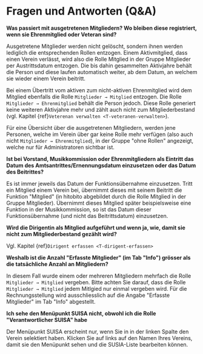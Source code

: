 # Fragen und Antworten (Q&A)

**Was passiert mit ausgetretenen Mitgliedern? Wo bleiben diese registriert, wenn sie Ehrenmitglied oder Veteran sind?**

Ausgetretene Mitglieder werden nicht gelöscht, sondern ihnen werden lediglich die entsprechenden Rollen entzogen. Einem Aktivmitglied, dass einen Verein verlässt, wird also die Rolle Mitglied in der Gruppe Mitglieder per Austrittsdatum entzogen. Die bis dahin gesammelten Aktivjahre behält die Person und diese laufen automatisch weiter, ab dem Datum, an welchem sie wieder einem Verein beitritt.

Bei einem Übertritt vom aktiven zum nicht-aktiven Ehrenmitglied wird dem Mitglied ebenfalls die Rolle `Mitglieder → Mitglied` entzogen. Die Rolle `Mitglieder → Ehrenmitglied` behält die Person jedoch. Diese Rolle generiert keine weiteren Aktivjahre mehr und zählt auch nicht zum Mitgliederbestand (vgl. Kapitel {ref}`Veterenan verwalten <T-veteranen-verwalten>`).

Für eine Übersicht über die ausgetretenen Mitgliedern, werden jene Personen, welche im Verein über gar keine Rolle mehr verfügen (also auch nicht `Mitglieder → Ehrenmitglied`), in der Gruppe "ohne Rollen" angezeigt, welche nur für Administratoren sichtbar ist.

**Ist bei Vorstand, Musikkommission oder Ehrenmitgliedern als Eintritt das Datum des Amtsantrittes/Ernennungsdatum einzusetzen oder das Datum des Beitrittes?**

Es ist immer jeweils das Datum der Funktionsübernahme einzusetzen. Tritt ein Mitglied einem Verein bei, übernimmt dieses mit seinem Beitritt die Funktion "Mitglied" (in hitobito abgebildet durch die Rolle Mitglied in der Gruppe Mitglieder). Übernimmt dieses Mitglied später beispielsweise eine Funktion in der Musikkommission, so ist das Datum dieser Funktionsübernahme (und nicht das Beitrittsdatum) einzusetzen.

**Wird die Dirigentin als Mitglied aufgeführt und wenn ja, wie, damit sie nicht zum Mitgliederbestand gezählt wird?**

Vgl. Kapitel {ref}`Dirigent erfassen <T-dirigent-erfassen>`

**Weshalb ist die Anzahl "Erfasste Mitglieder" (im Tab "Info") grösser als die tatsächliche Anzahl an Mitgliedern?**

In diesem Fall wurde einem oder mehreren Mitgliedern mehrfach die Rolle `Mitglieder → Mitglied` vergeben. Bitte achten Sie darauf, dass die Rolle `Mitglieder → Mitglied` jedem Mitlgied nur einmal vergeben wird. Für die Rechnungsstellung wird ausschliesslich auf die Angabe "Erfasste Mitglieder" im Tab "Info" abgestellt.

**Ich sehe den Menüpunkt SUISA nicht, obwohl ich die Rolle "Verantwortlicher SUISA" habe**

Der Menüpunkt SUISA erscheint nur, wenn Sie in in der linken Spalte den Verein selektiert haben. Klicken Sie auf links auf den Namen Ihres Vereins, damit sie den Menüpunkt sehen und die SUSIA-Liste bearbeiten können.